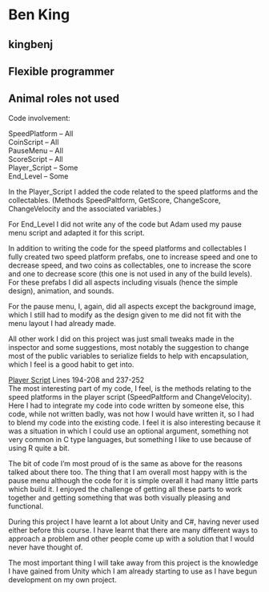 # Ben King
## kingbenj
## Flexible programmer
## Animal roles not used  
  
Code involvement:  
  
SpeedPlatform – All  
CoinScript – All  
PauseMenu – All  
ScoreScript – All  
Player_Script – Some  
End_Level – Some  

In the Player_Script I added the code related to the speed platforms and the collectables. (Methods SpeedPaltform, GetScore, ChangeScore, ChangeVelocity and the associated variables.)

For End_Level I did not write any of the code but Adam used my pause menu script and adapted it for this script.

In addition to writing the code for the speed platforms and collectables I fully created two speed platform prefabs, one to increase speed and one to decrease speed, and two coins as collectables, one to increase the score and one to decrease score (this one is not used in any of the build levels). For these prefabs I did all aspects including visuals (hence the simple design), animation, and sounds.

For the pause menu, I, again, did all aspects except the background image, which I still had to modify as the design given to me did not fit with the menu layout I had already made.

All other work I did on this project was just small tweaks made in the inspector and some suggestions, most notably the suggestion to change most of the public variables to serialize fields to help with encapsulation, which I feel is a good habit to get into.

[Player Script](https://gitlab.ecs.vuw.ac.nz/comp313-2019-a3/t9/comp313_game_prototype/blob/master/Assets/Scripts/Player_Script.cs) Lines 194-208 and 237-252    
The most interesting part of my code, I feel, is the methods relating to the speed platforms in the player script (SpeedPaltform and ChangeVelocity). Here I had to integrate my code into code written by someone else, this code, while not written badly, was not how I would have written it, so I had to blend my code into the existing code. I feel it is also interesting because it was a situation in which I could use an optional argument, something not very common in C type languages, but something I like to use because of using R quite a bit.

The bit of code I’m most proud of is the same as above for the reasons talked about there too. The thing that I am overall most happy with is the pause menu although the code for it is simple overall it had many little parts which build it. I enjoyed the challenge of getting all these parts to work together and getting something that was both visually pleasing and functional.

During this project I have learnt a lot about Unity and C#, having never used either before this course. I have learnt that there are many different ways to approach a problem and other people come up with a solution that I would never have thought of.

The most important thing I will take away from this project is the knowledge I have gained from Unity which I am already starting to use as I have begun development on my own project.
